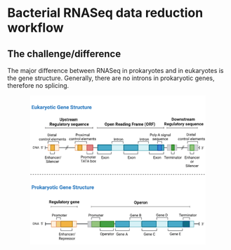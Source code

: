 # Bacterial RNASeq data reduction workflow

## The challenge/difference

The major difference between RNASeq in prokaryotes and in eukaryotes is the gene structure. Generally, there are no introns in prokaryotic genes, therefore no splicing.


<p align = "center">
<img src="https://raw.githubusercontent.com/ucdavis-bioinformatics-training/2025-June-RNA-Seq-Analysis/master/data_reduction/alignment_mm_figures/bacterialrnaseq_figures1.png" alt="prokaryotic gene structure" width="400px"/>
</p>


